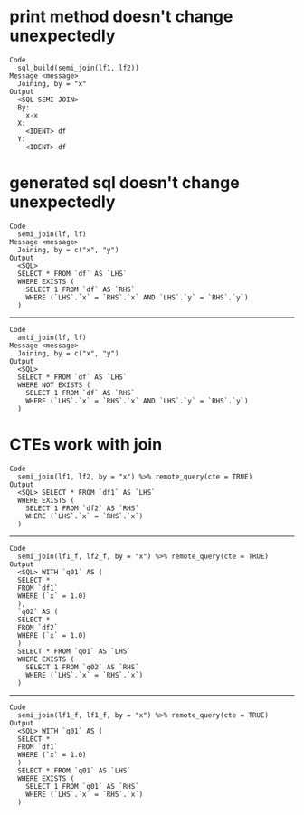 # print method doesn't change unexpectedly

    Code
      sql_build(semi_join(lf1, lf2))
    Message <message>
      Joining, by = "x"
    Output
      <SQL SEMI JOIN>
      By:
        x-x
      X:
        <IDENT> df
      Y:
        <IDENT> df

# generated sql doesn't change unexpectedly

    Code
      semi_join(lf, lf)
    Message <message>
      Joining, by = c("x", "y")
    Output
      <SQL>
      SELECT * FROM `df` AS `LHS`
      WHERE EXISTS (
        SELECT 1 FROM `df` AS `RHS`
        WHERE (`LHS`.`x` = `RHS`.`x` AND `LHS`.`y` = `RHS`.`y`)
      )

---

    Code
      anti_join(lf, lf)
    Message <message>
      Joining, by = c("x", "y")
    Output
      <SQL>
      SELECT * FROM `df` AS `LHS`
      WHERE NOT EXISTS (
        SELECT 1 FROM `df` AS `RHS`
        WHERE (`LHS`.`x` = `RHS`.`x` AND `LHS`.`y` = `RHS`.`y`)
      )

# CTEs work with join

    Code
      semi_join(lf1, lf2, by = "x") %>% remote_query(cte = TRUE)
    Output
      <SQL> SELECT * FROM `df1` AS `LHS`
      WHERE EXISTS (
        SELECT 1 FROM `df2` AS `RHS`
        WHERE (`LHS`.`x` = `RHS`.`x`)
      )

---

    Code
      semi_join(lf1_f, lf2_f, by = "x") %>% remote_query(cte = TRUE)
    Output
      <SQL> WITH `q01` AS (
      SELECT *
      FROM `df1`
      WHERE (`x` = 1.0)
      ),
      `q02` AS (
      SELECT *
      FROM `df2`
      WHERE (`x` = 1.0)
      )
      SELECT * FROM `q01` AS `LHS`
      WHERE EXISTS (
        SELECT 1 FROM `q02` AS `RHS`
        WHERE (`LHS`.`x` = `RHS`.`x`)
      )

---

    Code
      semi_join(lf1_f, lf1_f, by = "x") %>% remote_query(cte = TRUE)
    Output
      <SQL> WITH `q01` AS (
      SELECT *
      FROM `df1`
      WHERE (`x` = 1.0)
      )
      SELECT * FROM `q01` AS `LHS`
      WHERE EXISTS (
        SELECT 1 FROM `q01` AS `RHS`
        WHERE (`LHS`.`x` = `RHS`.`x`)
      )

